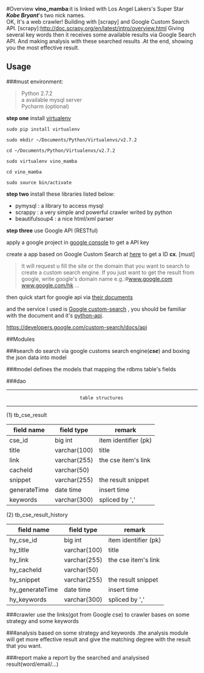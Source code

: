 #Overview
**vino_mamba**:it is linked with Los Angel Lakers's Super Star ***Kobe Bryant***'s two nick names.<br />
OK, It's a web crawler! Building with [scrapy] and Google Custom Search API.
[scrapy]:http://doc.scrapy.org/en/latest/intro/overview.html
Giving several key words then it receives some available results via Google Search API. And making analysis with these searched results .At the end, showing you the most effective result.

## Usage

###must environment:<br />
> Python 2.7.2 <br />
> a available mysql server<br />
> Pycharm (optional)

**step one**  install [virtualenv] 

[virtualenv]:http://www.virtualenv.org/en/latest/ 

```
sudo pip install virtualenv
```

```
sudo mkdir ~/Documents/Python/Virtualenvs/v2.7.2
```

```
cd ~/Documents/Python/Virtualenvs/v2.7.2
```

```
sudo virtualenv vino_mamba
```

```
cd vino_mamba
```

```
sudo source bin/activate
```


**step two** install these libraries listed below:

* pymysql	: a library to access mysql
* scrappy	: a very simple and powerful crawler writed by python
* beautifulsoup4 : a nice html/xml parser 


**step three** use Google API (RESTful)

apply a google project in [google console] to get a API key

[google console]:https://developers.google.com/api-client-library/python/reference/supported_apis
create a app based on Google Custom Search at [here] to get a ID **cx**. [must]

> It will request u fill the site or the domain that you want to search to create a custom search engine. If you just want to get the result from google, write google's domain name e.g.:#www.google.com www.google.com/hk …

[root domain]:https://zh.wikipedia.org/wiki/%E6%A0%B9%E5%9F%9F%E5%90%8D%E6%9C%8D%E5%8B%99%E5%99%A8
[here]:https://www.google.com/cse/manage/create


then quick start for google api via [their documents]

[their documents]:https://developers.google.com/api-client-library/python/start/get_started#auth

and the service I used is [Google custom-search] , you should be familiar with the document and it's [python-api].

[Google custom-search]:https://developers.google.com/custom-search/v1/using_rest
[python-api]:https://google-api-client-libraries.appspot.com/documentation/customsearch/v1/python/latest/


https://developers.google.com/custom-search/docs/api

##Modules

###search
do search via google customs search engine(***cse***) and boxing the json data into model

###model
defines the models that mapping the rdbms table's fields

###dao

-----------

                               table structures

-----------

(1) tb_cse_result

field name   | field type    | remark
------------ | ------------- | ------------
cse_id       | big int       | item identifier (pk)
title        | varchar(100)  | title
link         | varchar(255)  | the cse item's link
cacheId      | varchar(50)   | 
snippet      | varchar(255)  | the result snippet
generateTime | date time     | insert time
keywords     | varchar(300)  | spliced by ','

(2) tb_cse_result_history

field name   | field type    | remark
------------ | ------------- | ------------
hy_cse_id       | big int       | item identifier (pk)
hy_title        | varchar(100)  | title
hy_link         | varchar(255)  | the cse item's link
hy_cacheId      | varchar(50)   | 
hy_snippet      | varchar(255)  | the result snippet
hy_generateTime | date time     | insert time
hy_keywords     | varchar(300)  | spliced by ','


###crawler
use the links(got from Google cse) to crawler bases on some strategy and some keywords 

###analysis
based on some strategy and keywords .the analysis module will get more effective result and give the matching degree with the result that you want.

###report
make a report by the searched and analysised result(word/email/...)

